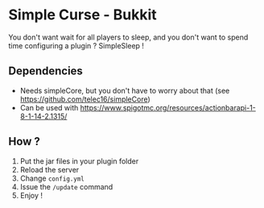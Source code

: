 # Simple Curse - Bukkit

You don't want wait for all players to sleep, and you don't want to spend time configuring a plugin ? SimpleSleep !

## Dependencies

* Needs simpleCore, but you don't have to worry about that (see https://github.com/telec16/simpleCore)
* Can be used with https://www.spigotmc.org/resources/actionbarapi-1-8-1-14-2.1315/

## How ?

1. Put the jar files in your plugin folder
2. Reload the server
3. Change `config.yml`
4. Issue the `/update` command
5. Enjoy !